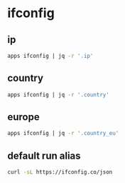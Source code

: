 # ifconfig


## ip
```sh
apps ifconfig | jq -r '.ip'
```

## country
```sh
apps ifconfig | jq -r '.country'
```

## europe
```sh
apps ifconfig | jq -r '.country_eu'
```

## default run alias
```sh interactive
curl -sL https://ifconfig.co/json
```
